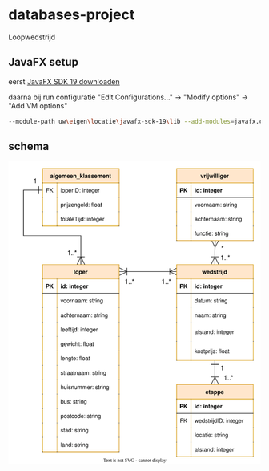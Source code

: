 # databases-project

Loopwedstrijd

## JavaFX setup

eerst [JavaFX SDK 19 downloaden](https://gluonhq.com/products/javafx/)

daarna bij run configuratie "Edit Configurations..." -> "Modify options" -> "Add VM options"
```bash
--module-path uw\eigen\locatie\javafx-sdk-19\lib --add-modules=javafx.controls,javafx.fxml
```

## schema

![schema](/schema/schema.svg)
